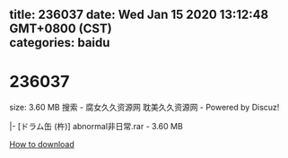 
title: 236037
date: Wed Jan 15 2020 13:12:48 GMT+0800 (CST)    
categories: baidu
---

# 236037
size: 3.60 MB
 搜索 - 腐女久久资源网 耽美久久资源网 - Powered by Discuz!
 
|- [ドラム缶 (杵)] abnormal非日常.rar - 3.60 MB

[How to download](https://bpcam.bemobtrk.com/go/2ceec3aa-1ca2-46d6-b9ff-aaa5c184517c?jno=384)